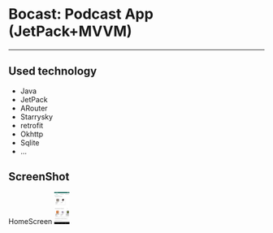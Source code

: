 # Bocast: Podcast App (JetPack+MVVM)
---
## Used technology
* Java
* JetPack
* ARouter
* Starrysky
* retrofit
* Okhttp
* Sqlite
* ...

## ScreenShot
HomeScreen
<img src="screenshot/Screenshot_1604474805.png" width="30em"/>
